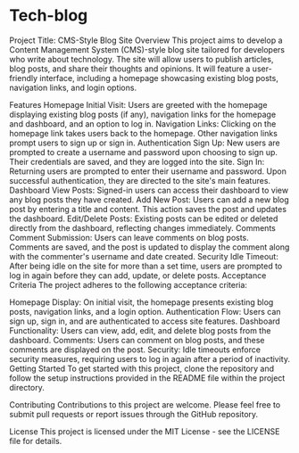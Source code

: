 # Tech-blog

Project Title: CMS-Style Blog Site
Overview
This project aims to develop a Content Management System (CMS)-style blog site tailored for developers who write about technology. The site will allow users to publish articles, blog posts, and share their thoughts and opinions. It will feature a user-friendly interface, including a homepage showcasing existing blog posts, navigation links, and login options.

Features
Homepage
Initial Visit: Users are greeted with the homepage displaying existing blog posts (if any), navigation links for the homepage and dashboard, and an option to log in.
Navigation Links: Clicking on the homepage link takes users back to the homepage. Other navigation links prompt users to sign up or sign in.
Authentication
Sign Up: New users are prompted to create a username and password upon choosing to sign up. Their credentials are saved, and they are logged into the site.
Sign In: Returning users are prompted to enter their username and password. Upon successful authentication, they are directed to the site's main features.
Dashboard
View Posts: Signed-in users can access their dashboard to view any blog posts they have created.
Add New Post: Users can add a new blog post by entering a title and content. This action saves the post and updates the dashboard.
Edit/Delete Posts: Existing posts can be edited or deleted directly from the dashboard, reflecting changes immediately.
Comments
Comment Submission: Users can leave comments on blog posts. Comments are saved, and the post is updated to display the comment along with the commenter's username and date created.
Security
Idle Timeout: After being idle on the site for more than a set time, users are prompted to log in again before they can add, update, or delete posts.
Acceptance Criteria
The project adheres to the following acceptance criteria:

Homepage Display: On initial visit, the homepage presents existing blog posts, navigation links, and a login option.
Authentication Flow: Users can sign up, sign in, and are authenticated to access site features.
Dashboard Functionality: Users can view, add, edit, and delete blog posts from the dashboard.
Comments: Users can comment on blog posts, and these comments are displayed on the post.
Security: Idle timeouts enforce security measures, requiring users to log in again after a period of inactivity.
Getting Started
To get started with this project, clone the repository and follow the setup instructions provided in the README file within the project directory.

Contributing
Contributions to this project are welcome. Please feel free to submit pull requests or report issues through the GitHub repository.

License
This project is licensed under the MIT License - see the LICENSE file for details.


